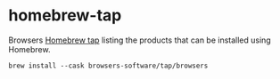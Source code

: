 # homebrew-tap

Browsers [Homebrew tap](https://docs.brew.sh/Taps) listing the products that can be installed using Homebrew.

`brew install --cask browsers-software/tap/browsers`
